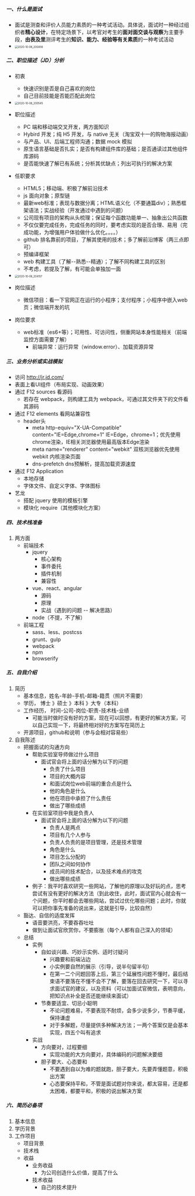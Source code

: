 ##### 一、什么是面试

- 面试是测查和评价人员能力素质的一种考试活动。具体说，面试时一种经过组织者**精心设计**，在特定场景下，以考官对考生的**面对面交谈与观察**为主要手段，**由表及里**测评考生的**知识、能力、经验等有关素质**的一种考试活动
- <img src="D:\video\@@亮工学习资料\L140 - 前端跳槽面试必备技巧 面试官全流程指导（缺缺缺） - 266元\project\b1j6wg\pic\2020-10-06_200456.png" alt="2020-10-06_200456" style="zoom:50%;" />



##### 二、职位描述（JD）分析

- 初衷
  - 快速识别是否是自己喜欢的岗位
  - 自己目前技能是否能匹配此岗位

- <img src="D:\video\@@亮工学习资料\L140 - 前端跳槽面试必备技巧 面试官全流程指导（缺缺缺） - 266元\project\b1j6wg\pic\2020-10-06_200545.png" alt="2020-10-06_200545" style="zoom:50%;" />
- 职位描述
  - PC 端和移动端交叉开发，两方面知识
  - Hybird 开发；纯 H5 开发，与 native 无关（淘宝双十一的购物海报动画）
  - 与产品、UI、后端工程师沟通；数据 mock 模拟
  - 原生语言基础是否扎实；是否有构建组件库的基础；是否通读过其他组件库源码
  - 是否能快速了解已有系统；分析其优缺点；列出可执行的解决方案
- 任职要求
  - HTML5；移动端、积极了解前沿技术
  - js 面向对象；原型链
  - 最新web标准；表现与数据分离；HTML语义化（不要通篇div）；熟悉框架语法；实战经验（开发通过中遇到的问题）
  - 公司现有项目的架构从头梳理；保证每个函数功能单一、抽象出公共函数
  - 不仅仅要完成任务，完成任务的同时，要考虑实现的是否合理、易用（完成功能，为增强用户体验做什么优化。。。。）
  - github 排名靠前的项目，了解其使用的技术；多了解前沿博客（两三点即可）
  - 预编译框架
  - web 构建工具（了解--熟悉--精通）；了解不同构建工具的区别
  - 不考虑，若提及了解，有可能会单独加一面
- <img src="D:\video\@@亮工学习资料\L140 - 前端跳槽面试必备技巧 面试官全流程指导（缺缺缺） - 266元\project\b1j6wg\pic\2020-10-06_204157.png" alt="2020-10-06_204157" style="zoom:50%;" />
- 岗位描述
  - 微信项目：看一下官网正在运行的小程序；支付程序；小程序中嵌入web页；微信端开发的坑
- 岗位要求
  - web标准（es6+等）；可用性、可访问性，侧重网站本身性能相关（前端监控方面需要了解）
    - 前端异常：运行异常（window.error）、加载资源异常

##### 三、业务分析或实战模拟

- 访问 http://jr.jd.com/
- 表面上看UI组件（布局实现、动画效果）
- 通过 F12 sources 看源码
  - 若存在 webpack，则构建工具为 webpack，可通过其文件夹下的文件看其源码
- 通过 F12 elements 看网站兼容性
  - header头
    - meta http-equiv="X-UA-Compatible" content="IE=Edge,chrome=1"  IE=Edge，chrome=1；优先使用chrome渲染，IE相关浏览器使用最高版本Edge渲染
    - meta name="renderer" content="webkit"  双核浏览器优先使用 webkit 内核渲染页面
    - dns-prefetch   dns预解析，提高加载资源速度
- 通过 F12 Application 
  - 本地存储
  - 字体文件、自定义字体、字体图标
- 艺龙
  - 搭配 jquery 使用的模板引擎
  - 模块化 require（其他模块化方案）

##### 四、技术栈准备

1. 两方面
   - 前端技术
     - jquery
       - 核心架构
       - 事件委托
       - 插件机制
       - 兼容性
     - vue、react、angular
       - 源码
       - 原理
       - 实战（遇到的问题 -- 解决思路）
     - node（不提，不了解）
   - 前端工程
     - sass、less、postcss
     - grunt、gulp
     - webpack
     - npm
     - browserify

##### 五、自我介绍

1. 简历
   - 基本信息，姓名-年龄-手机-邮箱-籍贯（照片不需要）
   - 学历， 博士 》硕士 》本科 》大专（本科）
   - 工作经历， 时间-公司-岗位-职责-技术栈-业绩
     - 可能当时做时没有好的方案，现在可以回想，有更好的解决方案，可以自己实现一下，将最终相对好的方案写在简历上
   - 开源项目，github和说明（参与会相对容易些）
2. 自我陈述
   - 把握面试的沟通方向
     - 帮助实验室导师做过什么项目
       - 面试官会将上面的话分解为以下的问题
         - 负责了什么项目
         - 项目的大概内容
         - 和面试岗位web前端的重合点是什么
         - 他的角色是什么
         - 他在项目中承担了什么责任
         - 做出了哪些成绩
     - 在实验室项目中我是负责人
       - 面试官会将上面的话分解为以下的问题
         - 负责人是两点
         - 项目有几个人参与
         - 负责人负责的是项目管理，还是技术管理
         - 角色是什么
         - 项目怎么分配的
         - 团队之间如何协作
         - 成员间的技术配合，以及技术难点的攻克
         - 做出哪些成绩
     - 例子：我平时喜欢研究一些网站，了解他的原理以及好玩的点，思考尝试有没有更好的解决方法（到此收住，此时，面试官内心就会有一个问题，你平时都会去哪些网站，尝试过优化哪些问题；此时，你就可以把你事先准备的说出来，这就是引导，比较自然）
   - 豁达、自信的适度发挥
     - 语音要洪亮，不要吞吞吐吐
     - 做到让面试官欣赏你，不要膨胀（每个人都有自己深入的领域）
   - 总结
     - 实例
       - 自如谈兴趣、巧妙示实例、适时讨疑问
         - 兴趣要和前端沾边
         - 小实例要自然的展示（引导，说半句留半句）
         - 在第一二个问题回答上后，第三个延展性问题不懂时，最后结束语不要落在不懂不会不了解，要落在回去研究一下，可以寻求面试官的建议，以及资料（可以加面试官微信，表明意向，把知识点补全是否还能继续来面试）
       - 节奏要适宜、切忌小聪明
         - 不论问题难易，不要表现不耐烦，会多少说多少，节奏平缓，保持谦虚
         - 对于多解题，尽量提供多种解决方法；一两个答案仅是会基本实现，四五个叫有追求
     - 实战
       - 方向要对，过程要细
         - 实现功能的大方向要对，具体编码的问题解决要细
       - 胆子要大、心态要和
         - 不要遇到自以为难的题就跑，胆子要大，先要弄懂题意，积极出方案
         - 心态要保持平和，不管是面试题对你来说，都太容易，还是都太困难，都要平和，积极的说出解决方案



##### 六、简历必备项

1. 基本信息
2. 学历背景
3. 工作项目
   - 项目背景
   - 技术栈
   - 收益
     - 业务收益
       - 为公司创造什么价值，提高了什么
     - 技术收益
       - 自己的技术提升




